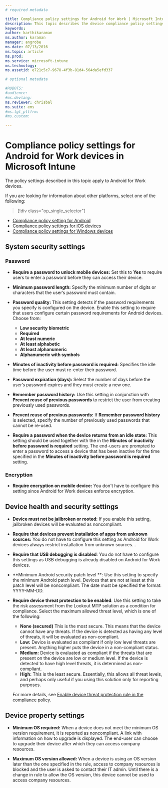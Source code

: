 ```yaml
---
# required metadata

title: Compliance policy settings for Android for Work | Microsoft Intune
description: This topic describes the device compliance policy settings for Android devices that are compatible with Android for Work.
keywords:
author: karthikaramanms.author: karaman
manager: angrobe
ms.date: 07/13/2016
ms.topic: article
ms.prod:
ms.service: microsoft-intune
ms.technology:
ms.assetid: e721c5c7-9678-4f3b-81d4-564da5efd337

# optional metadata

#ROBOTS:
#audience:
#ms.devlang:
ms.reviewer: chrisbal
ms.suite: ems
#ms.tgt_pltfrm:
#ms.custom:

---
```



# Compliance policy settings for Android for Work devices in Microsoft Intune

The policy settings described in this topic apply to Android for Work devices.

If you are looking for information about other platforms, select one of the following:
> [!div class="op_single_selector"]
- [Compliance policy setting for Android](android-compliance-policy-settings-in-microsoft-intune.md)
- [Compliance policy settings for iOS devices](ios-compliance-policy-settings-in-microsoft-intune.md)
- [Compliance policy settings for Windows devices](windows-compliance-policy-settings-in-microsoft-intune.md)

## System security settings
### Password
- **Require a password to unlock mobile devices:** Set this to **Yes** to require users to enter a password before they can access their device.

-  **Minimum password length:** Specify the minimum number of digits or characters that the user’s password must contain.

- **Password quality:** This setting detects if the password requirements you specify is configured on the device. Enable this setting to require that users configure certain password requirements for Android devices. Choose from:
  -   **Low security biometric**
  - **Required**
  -   **At least numeric**
  -   **At least alphabetic**
  -   **At least alphanumeric**
  -   **Alphanumeric with symbols**

- **Minutes of inactivity before password is required:**  Specifies the idle time before the user must re-enter their password.

- **Password expiration (days):** Select the number of days before the user’s password expires and they must create a new one.

- **Remember password history:** Use this setting in conjunction with **Prevent reuse of previous passwords** to restrict the user from creating previously used passwords.

- **Prevent reuse of previous passwords:** If **Remember password history** is selected, specify the number of previously used passwords that cannot be re-used.

- **Require a password when the device returns from an idle state:**
  This setting should be used together with the in the **Minutes of inactivity before password is required** setting. The end-users are prompted to enter a password to access a device that has been inactive for the time specified in the
  **Minutes of inactivity before password is required** setting.

### Encryption
- **Require encryption on mobile device:** You don't have to configure this setting since Android for Work devices enforce encryption.

## Device health and security settings

- **Device must not be jailbroken or rooted:** If you enable this setting, jailbroken devices will be evaluated as noncompliant.
- **Require that devices prevent installation of apps from unknown sources:** You do not have to configure this setting as Android for Work devices always restrict installation from unknown sources. .  

- **Require that USB debugging is  disabled**: You do not have to configure this settings as USB debugging is already disabled on Android for Work devices.

- **Minimum Android security patch level **: Use this setting to specify the minimum Android patch level.  Devices that are not at least at this patch level will be noncompliant. The date must be specified the format: YYYY-MM-DD.
- **Require device threat protection to be enabled**: Use this setting to take the risk assessment from the Lookout MTP solution as a condition for compliance. Select the maximum allowed threat level, which is one of the following:

  - **None (secured)** This is the most secure. This means that the device cannot have any threats. If the device is detected as having any level of threats, it will be evaluated as non-compliant.
  - **Low:** Device is evaluated as compliant if only low level threats are present. Anything higher puts the device in a non-compliant status.
  - **Medium:** Device is evaluated as compliant if the threats that are present on the device are low or medium level. If the device is detected to have high level threats, it is determined as non-compliant.
  - **High:** This is the least secure. Essentially, this allows all threat levels, and perhaps only useful if you using this solution only for reporting purposes.

  For more details, see [Enable device threat protection rule in the compliance policy](enable-device-threat-protection-rule-in-compliance-policy.md).

## Device property settings
- **Minimum OS required:** When  a device does not meet the minimum OS version requirement, it is reported as noncompliant.
  A link with information on how to upgrade is displayed. The end-user can choose to upgrade their device after which they can access company resources.

- **Maximum OS version allowed:** When a device is using an OS version later than the one specified in the rule, access to company resources is blocked and the user is asked to contact their IT admin. Until there is a change in rule to allow the OS version, this device cannot be used to access company resources.
